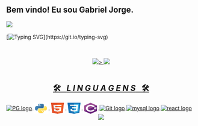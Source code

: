 ## Bem vindo! Eu sou Gabriel Jorge.


<div align="left">
<img height = "85px" src = "https://user-images.githubusercontent.com/92947069/183311882-d6cec5b0-18e8-48cf-a551-098f295fbce5.gif" >

 [![Typing SVG](https://readme-typing-svg.herokuapp.com?font=Poppins&size=20&pause=1000&color=0000FF&v&left=true&width=600&lines=+Eu+sou+Gabriel+Jorge%2C;+Técnico+em+Desenvolvimento+de+Sistemas+pela+Etec+Jales.;Cursando+Análise+e+Desenvolvimento+de+Sistemas+na+Fatec.)](https://git.io/typing-svg)
</div>
<br> <br>

<div align="center">
  <a href="https://github.com/GabrielJorge7/">
  <img width="48%" src="https://github-readme-stats.vercel.app/api?username=GabrielJorge7&show_icons=true&count_private=true&title_color=DAD3AF&icon_color=8e44ad&text_color=58a6ff&bg_color=0d1117&hide_border=true&theme=midnight-purple"/>>
  <img width="48%" src="https://github-readme-stats.vercel.app/api/top-langs/?username=GabrielJorge7&layout=compact&title_color=DAD3AF&icon_color=8e44ad&text_color=58a6ff&bg_color=0d1117&hide_border=true&theme=material-palenight"/>
</div>

<div style="display: inline_block"><br>
 <h2 align="center">🛠️&ensp; <i>L I N G U A G E N S</i> &ensp;🛠️</h2>
  <img align="center" alt="PG logo" height="30" width="40" src="https://img.icons8.com/color/48/000000/postgreesql.png">
   <img align="center" alt="Python logo" height="30" width="40" src="https://raw.githubusercontent.com/devicons/devicon/master/icons/python/python-original.svg">
 <img align="center" alt="HTML logo" height="30" width="40" src="https://raw.githubusercontent.com/devicons/devicon/master/icons/html5/html5-original.svg">
  <img align="center" alt="CSS logo" height="30" width="40" src="https://raw.githubusercontent.com/devicons/devicon/master/icons/css3/css3-original.svg">
  <img align="center" alt="Csharp logo" height="30" width="40" src="https://raw.githubusercontent.com/devicons/devicon/master/icons/csharp/csharp-original.svg">
    <img align="center" alt="Git logo" height="30" width="40" src="https://img.icons8.com/color/48/000000/git.png" />
    <img align="center" alt="mysql logo" height="30" width="40" src="https://img.icons8.com/color/48/000000/mysql.png" />
    <img align="center" alt="react logo" height="30" width="40" src="https://img.icons8.com/color/48/000000/react-native.png" />
</div>
</div>
<div align="center">
<a href="https://www.linkedin.com/in/gabriel-jorge-0119bb276?utm_source=share&utm_campaign=share_via&utm_content=profile&utm_medium=android_app" target="_blank"><img src="https://img.shields.io/badge/-LinkedIn-%230077B5?style=for-the-badge&logo=linkedin&logoColor=white" target="_blank"></a>  
</div>
</div>

##



